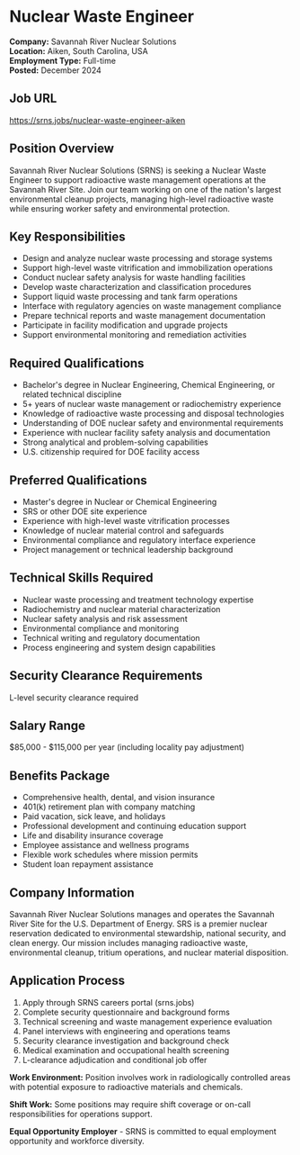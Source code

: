 # Nuclear Waste Engineer
**Company:** Savannah River Nuclear Solutions  
**Location:** Aiken, South Carolina, USA  
**Employment Type:** Full-time  
**Posted:** December 2024  

## Job URL
https://srns.jobs/nuclear-waste-engineer-aiken

## Position Overview
Savannah River Nuclear Solutions (SRNS) is seeking a Nuclear Waste Engineer to support radioactive waste management operations at the Savannah River Site. Join our team working on one of the nation's largest environmental cleanup projects, managing high-level radioactive waste while ensuring worker safety and environmental protection.

## Key Responsibilities
- Design and analyze nuclear waste processing and storage systems
- Support high-level waste vitrification and immobilization operations
- Conduct nuclear safety analysis for waste handling facilities
- Develop waste characterization and classification procedures
- Support liquid waste processing and tank farm operations
- Interface with regulatory agencies on waste management compliance
- Prepare technical reports and waste management documentation
- Participate in facility modification and upgrade projects
- Support environmental monitoring and remediation activities

## Required Qualifications
- Bachelor's degree in Nuclear Engineering, Chemical Engineering, or related technical discipline
- 5+ years of nuclear waste management or radiochemistry experience
- Knowledge of radioactive waste processing and disposal technologies
- Understanding of DOE nuclear safety and environmental requirements
- Experience with nuclear facility safety analysis and documentation
- Strong analytical and problem-solving capabilities
- U.S. citizenship required for DOE facility access

## Preferred Qualifications
- Master's degree in Nuclear or Chemical Engineering
- SRS or other DOE site experience
- Experience with high-level waste vitrification processes
- Knowledge of nuclear material control and safeguards
- Environmental compliance and regulatory interface experience
- Project management or technical leadership background

## Technical Skills Required
- Nuclear waste processing and treatment technology expertise
- Radiochemistry and nuclear material characterization
- Nuclear safety analysis and risk assessment
- Environmental compliance and monitoring
- Technical writing and regulatory documentation
- Process engineering and system design capabilities

## Security Clearance Requirements
L-level security clearance required

## Salary Range
$85,000 - $115,000 per year (including locality pay adjustment)

## Benefits Package
- Comprehensive health, dental, and vision insurance
- 401(k) retirement plan with company matching
- Paid vacation, sick leave, and holidays
- Professional development and continuing education support
- Life and disability insurance coverage
- Employee assistance and wellness programs
- Flexible work schedules where mission permits
- Student loan repayment assistance

## Company Information
Savannah River Nuclear Solutions manages and operates the Savannah River Site for the U.S. Department of Energy. SRS is a premier nuclear reservation dedicated to environmental stewardship, national security, and clean energy. Our mission includes managing radioactive waste, environmental cleanup, tritium operations, and nuclear material disposition.

## Application Process
1. Apply through SRNS careers portal (srns.jobs)
2. Complete security questionnaire and background forms
3. Technical screening and waste management experience evaluation
4. Panel interviews with engineering and operations teams
5. Security clearance investigation and background check
6. Medical examination and occupational health screening
7. L-clearance adjudication and conditional job offer

**Work Environment:** Position involves work in radiologically controlled areas with potential exposure to radioactive materials and chemicals.

**Shift Work:** Some positions may require shift coverage or on-call responsibilities for operations support.

**Equal Opportunity Employer** - SRNS is committed to equal employment opportunity and workforce diversity.